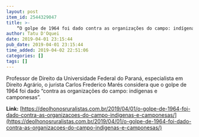 ```yaml
---
layout: post
item_id: 2544329047
title: >-
    “O golpe de 1964 foi dado contra as organizações do campo: indígenas e camponesas”
author: Tatu D'Oquei
date: 2019-04-01 23:15:44
pub_date: 2019-04-01 23:15:44
time_added: 2019-04-02 22:51:06
categories: []
tags: []
---
```


Professor de Direito da Universidade Federal do Paraná, especialista em Direito Agrário, o jurista Carlos Frederico Marés considera que o golpe de 1964 foi dado “contra as organizações do campo: indígenas e camponesas”.

**Link:** [https://deolhonosruralistas.com.br/2019/04/01/o-golpe-de-1964-foi-dado-contra-as-organizacoes-do-campo-indigenas-e-camponesas/](https://deolhonosruralistas.com.br/2019/04/01/o-golpe-de-1964-foi-dado-contra-as-organizacoes-do-campo-indigenas-e-camponesas/)

